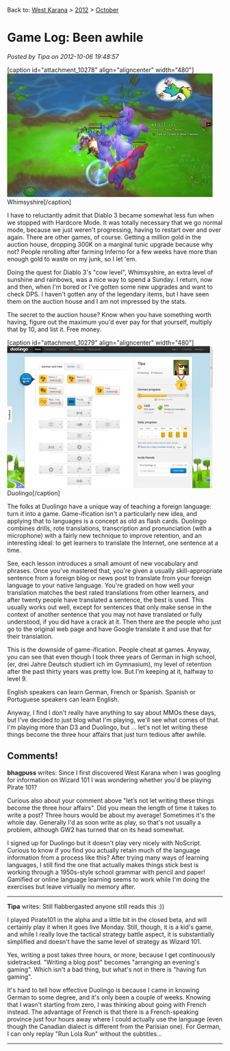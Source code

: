Back to: [West Karana](/posts/westkarana.md) > [2012](/posts/2012/westkarana.md) > [October](./westkarana.md)
# Game Log: Been awhile

*Posted by Tipa on 2012-10-06 19:48:57*

[caption id="attachment\_10278" align="aligncenter" width="480"][![](../../../uploads/2012/10/Diablo-III-2012-10-06-17-06-34-88-480x288.jpg "Whimsyshire")](../../../uploads/2012/10/Diablo-III-2012-10-06-17-06-34-88.jpg) Whimsyshire[/caption]

I have to reluctantly admit that Diablo 3 became somewhat less fun when we stopped with Hardcore Mode. It was totally necessary that we go normal mode, because we just weren't progressing, having to restart over and over again. There are other games, of course. Getting a million gold in the auction house, dropping 300K on a marginal tunic upgrade because why not? People rerolling after farming Inferno for a few weeks have more than enough gold to waste on my junk, so I let 'em.

Doing the quest for Diablo 3's "cow level", Whimsyshire, an extra level of sunshine and rainbows, was a nice way to spend a Sunday. I return, now and then, when I'm bored or I've gotten some new upgrades and want to check DPS. I haven't gotten any of the legendary items, but I have seen them on the auction house and I am not impressed by the stats.

The secret to the auction house? Know when you have something worth having, figure out the maximum you'd ever pay for that yourself, multiply that by 10, and list it. Free money.

[caption id="attachment\_10279" align="aligncenter" width="480"][![](../../../uploads/2012/10/Fullscreen-capture-1062012-64927-PM-480x331.jpg "Duolingo")](../../../uploads/2012/10/Fullscreen-capture-1062012-64927-PM.jpg) Duolingo[/caption]

The folks at Duolingo have a unique way of teaching a foreign language: turn it into a game. Game-ification isn't a particularly new idea, and applying that to languages is a concept as old as flash cards. Duolingo combines drills, rote translations, transcription and pronunciation (with a microphone) with a fairly new technique to improve retention, and an interesting ideal: to get learners to translate the Internet, one sentence at a time.

See, each lesson introduces a small amount of new vocabulary and phrases. Once you've mastered that, you're given a usually skill-appropriate sentence from a foreign blog or news post to translate from your foreign language to your native language. You're graded on how well your translation matches the best rated translations from other learners, and after twenty people have translated a sentence, the best is used. This usually works out well, except for sentences that only make sense in the context of another sentence that you may not have translated or fully understood, if you did have a crack at it. Then there are the people who just go to the original web page and have Google translate it and use that for their translation.

This is the downside of game-ification. People cheat at games. Anyway, you can see that even though I took three years of German in high school, (er, drei Jahre Deutsch studiert ich im Gymnasium), my level of retention after the past thirty years was pretty low. But I'm keeping at it, halfway to level 9.

English speakers can learn German, French or Spanish. Spanish or Portuguese speakers can learn English.

Anyway, I find I don't really have anything to say about MMOs these days, but I've decided to just blog what I'm playing, we'll see what comes of that. I'm playing more than D3 and Duolingo, but ... let's not let writing these things become the three hour affairs that just turn tedious after awhile.

## Comments!

**bhagpuss** writes: Since I first discovered West Karana when I was googling for information on Wizard 101 I was wondering whether you'd be playing Pirate 101? 

Curious also about your comment above "let’s not let writing these things become the three hour affairs". Did you mean the length of time it takes to write a post? Three hours would be about my average! Sometimes it's the whole day. Generally I'd as soon write as play, so that's not usually a problem, although GW2 has turned that on its head somewhat.

I signed up for Duolingo but it doesn't play very nicely with NoScript. Curious to know if you find you actually retain much of the language information from a process like this? After trying many ways of learning languages, I still find the one that actually makes things stick best is working through a 1950s-style school grammar with pencil and paper! Gamified or online language learning seems to work while I'm doing the exercises but leave virtually no memory after.

---

**Tipa** writes: Still flabbergasted anyone still reads this :))

I played Pirate101 in the alpha and a little bit in the closed beta, and will certainly play it when it goes live Monday. Still, though, it is a kid's game, and while I really love the tactical strategy battle aspect, it is substantially simplified and doesn't have the same level of strategy as Wizard 101.

Yes, writing a post takes three hours, or more, because I get continuously sidetracked. "Writing a blog post" becomes "arranging an evening's gaming". Which isn't a bad thing, but what's not in there is "having fun gaming".

It's hard to tell how effective Duolingo is because I came in knowing German to some degree, and it's only been a couple of weeks. Knowing that I wasn't starting from zero, I was thinking about going with French instead. The advantage of French is that there is a French-speaking province just four hours away where I could actually use the language (even though the Canadian dialect is different from the Parisian one). For German, I can only replay "Run Lola Run" without the subtitles...

---

